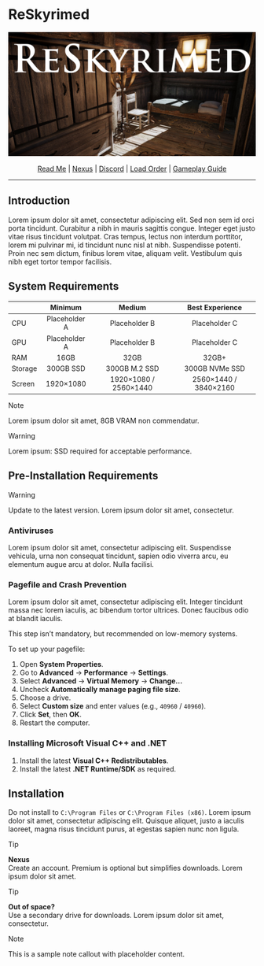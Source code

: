 # ReSkyrimed
![Banner](https://github.com/Abi822/ReSkyrimed/blob/main/Images/logo.png?raw=true)
<p align="center">
  <a href=">/README">Read Me</a> |
  <a href="">Nexus</a> |
  <a href="">Discord</a> |
  <a href="https://loadorderlibrary.com/lists/">Load Order</a> |
  <a href="/guide">Gameplay Guide</a>
</p>

---

## Introduction
Lorem ipsum dolor sit amet, consectetur adipiscing elit. Sed non sem id orci porta tincidunt. Curabitur a nibh in mauris sagittis congue. Integer eget justo vitae risus tincidunt volutpat. Cras tempus, lectus non interdum porttitor, lorem mi pulvinar mi, id tincidunt nunc nisl at nibh. Suspendisse potenti. Proin nec sem dictum, finibus lorem vitae, aliquam velit. Vestibulum quis nibh eget tortor tempor facilisis.

## System Requirements
|  | Minimum | Medium | Best Experience |
| :--- | :------: | :------: | :------: |
| CPU | Placeholder A | Placeholder B | Placeholder C |
| GPU | Placeholder A | Placeholder B | Placeholder C |
| RAM | 16GB | 32GB | 32GB+ |
| Storage | 300GB SSD | 300GB M.2 SSD | 300GB NVMe SSD |
| Screen | 1920×1080 | 1920×1080 / 2560×1440 | 2560×1440 / 3840×2160 |

> [!NOTE]
> Lorem ipsum dolor sit amet, 8GB VRAM non commendatur.

> [!WARNING]
> Lorem ipsum: SSD required for acceptable performance.

## Pre-Installation Requirements
> [!WARNING]
> Update to the latest version. Lorem ipsum dolor sit amet, consectetur.

### Antiviruses
Lorem ipsum dolor sit amet, consectetur adipiscing elit. Suspendisse vehicula, urna non consequat tincidunt, sapien odio viverra arcu, eu elementum augue arcu at dolor. Nulla facilisi.

### Pagefile and Crash Prevention
Lorem ipsum dolor sit amet, consectetur adipiscing elit. Integer tincidunt massa nec lorem iaculis, ac bibendum tortor ultrices. Donec faucibus odio at blandit iaculis. 

This step isn’t mandatory, but recommended on low-memory systems.

To set up your pagefile:
1. Open **System Properties**.  
2. Go to **Advanced** → **Performance** → **Settings**.  
3. Select **Advanced** → **Virtual Memory** → **Change…**  
4. Uncheck **Automatically manage paging file size**.  
5. Choose a drive.  
6. Select **Custom size** and enter values (e.g., `40960` / `40960`).  
7. Click **Set**, then **OK**.  
8. Restart the computer.

### Installing Microsoft Visual C++ and .NET
1. Install the latest **Visual C++ Redistributables**.  
2. Install the latest **.NET Runtime/SDK** as required.  

## Installation
Do not install to `C:\Program Files` or `C:\Program Files (x86)`. Lorem ipsum dolor sit amet, consectetur adipiscing elit. Quisque aliquet, justo a iaculis laoreet, magna risus tincidunt purus, at egestas sapien nunc non ligula.

> [!TIP]
> **Nexus**  
> Create an account. Premium is optional but simplifies downloads. Lorem ipsum dolor sit amet.

> [!TIP]
> **Out of space?**  
> Use a secondary drive for downloads. Lorem ipsum dolor sit amet, consectetur.

> [!NOTE]
> This is a sample note callout with placeholder content.

